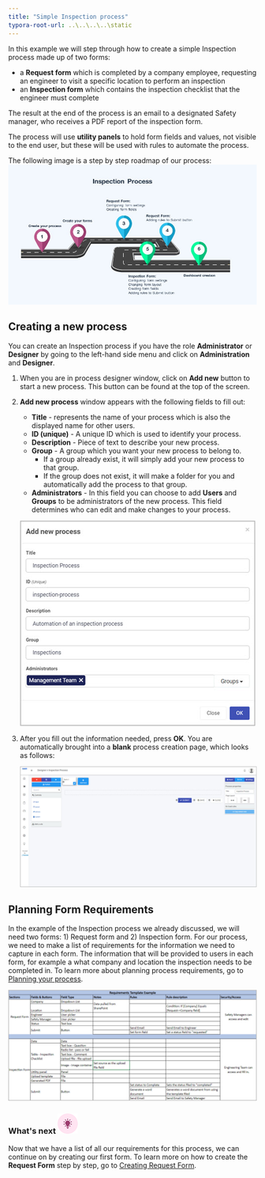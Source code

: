 ```yaml
---
title: "Simple Inspection process"
typora-root-url: ..\..\..\..\static
---
```


In this example we will step through how to create a simple Inspection process made up of two forms: 

- a **Request form** which is completed by a company employee, requesting an engineer to visit a specific location to perform an inspection
- an **Inspection form** which contains the inspection checklist that the engineer must complete

The result at the end of the process is an email to a designated Safety manager, who receives a PDF report of the inspection form.

The process will use **utility panels** to hold form fields and values, not visible to the end user, but these will be used with rules to automate the process.

The following image is a step by step roadmap of our process: ![Inspection process](/images/inspection-process-roadmap.jpg)



## Creating a new process

You can create an Inspection process if you have the role **Administrator** or **Designer** by going to the left-hand side menu and click on **Administration** and **Designer**.

1. When you are in process designer window, click on **Add new** button to start a new process. This button can be found at the top of the screen.

2. **Add new process** window appears with the following fields to fill out:
   
   - **Title** - represents the name of your process which is also the displayed name for other users.
   - **ID (unique)** - A unique ID which is used to identify your process. 
   - **Description** - Piece of text to describe your new process.
   - **Group** - A group which you want your new process to belong to.
     - If a group already exist, it will simply add your new process to that group.
     - If the group does not exist, it will make a folder for you and automatically add the process to that group.
   - **Administrators** - In this field you can choose to add **Users** and **Groups** to be administrators of the new process. This field determines who can edit and make changes to your process.

   ![Add new process window](/images/examples-new-process.jpg)
   
3. After you fill out the information needed, press **OK**. You are automatically brought into a **blank** process creation page, which looks as follows:

   ![Process creation page](/images/examples-process-creation-page.jpg)



## Planning Form Requirements 

In the example of the Inspection process we already discussed, we will need two forms: 1) Request form and 2) Inspection form. For our process, we need to make a list of requirements for the information we need to capture in each form. The information that will be provided to users in each form, for example a what company and location the inspection needs to be completed in. To learn more about planning process requirements, go to [Planning your process](/docs/getting-started/create-first-process/plan-your-process/).



![](/images/examples-inspection-template.jpg)

### What's next ![Idea icon](/images/18.png) 

Now that we have a list of all our requirements for this process, we can continue on by creating our first form. To learn more on how to create the **Request Form** step by step, go to [Creating Request Form](/docs/examples/inspection/request-form/).
